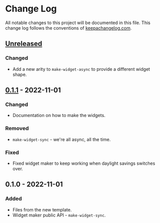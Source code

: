 # Change Log
All notable changes to this project will be documented in this file. This change log follows the conventions of [keepachangelog.com](http://keepachangelog.com/).

## [Unreleased]
### Changed
- Add a new arity to `make-widget-async` to provide a different widget shape.

## [0.1.1] - 2022-11-01
### Changed
- Documentation on how to make the widgets.

### Removed
- `make-widget-sync` - we're all async, all the time.

### Fixed
- Fixed widget maker to keep working when daylight savings switches over.

## 0.1.0 - 2022-11-01
### Added
- Files from the new template.
- Widget maker public API - `make-widget-sync`.

[Unreleased]: https://github.com/your-name/projeto-final/compare/0.1.1...HEAD
[0.1.1]: https://github.com/your-name/projeto-final/compare/0.1.0...0.1.1
